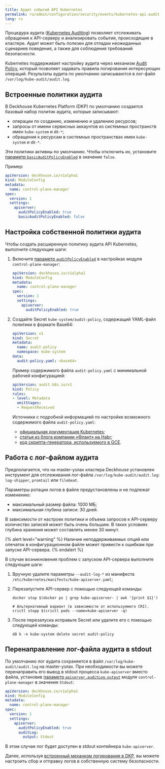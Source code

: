 ```yaml
---
title: Аудит событий API Kubernetes
permalink: ru/admin/configuration/security/events/kubernetes-api-audit.html
lang: ru
---
```


Процедура аудита ([Kubernetes Auditing](https://kubernetes.io/docs/tasks/debug/debug-cluster/audit/))
позволяет отслеживать обращения к API-серверу и анализировать события, происходящие в кластере.
Аудит может быть полезен для отладки неожиданных сценариев поведения, а также для соблюдения требований безопасности.

Kubernetes поддерживает настройку аудита через механизм [Audit Policy](https://kubernetes.io/docs/tasks/debug/debug-cluster/audit/#audit-policy),
который позволяет задавать правила логирования интересующих операций.
Результаты аудита по умолчанию записываются в лог-файл `/var/log/kube-audit/audit.log`.

## Встроенные политики аудита

В Deckhouse Kubernetes Platform (DKP) по умолчанию создается базовый набор политик аудита, которые записывают:

- операции по созданию, изменению и удалению ресурсов;
- запросы от имени сервисных аккаунтов из системных пространств имен `kube-system` и `d8-*`;
- обращения к ресурсам в системных пространствах имен `kube-system` и `d8-*`.

Эти политики активны по умолчанию.
Чтобы отключить их, установите [параметр `basicAuditPolicyEnabled`](/modules/control-plane-manager/configuration.html#parameters-apiserver-basicauditpolicyenabled) в значение `false`.

Пример:

```yaml
apiVersion: deckhouse.io/v1alpha1
kind: ModuleConfig
metadata:
  name: control-plane-manager
spec:
  version: 1
  settings:
    apiserver:
      auditPolicyEnabled: true
      basicAuditPolicyEnabled: false
```

## Настройка собственной политики аудита

Чтобы создать расширенную политику аудита API Kubernetes, выполните следующие шаги:

1. Включите [параметр `auditPolicyEnabled`](/modules/control-plane-manager/configuration.html#parameters-apiserver-auditpolicyenabled) в настройках модуля `control-plane-manager`:

   ```yaml
   apiVersion: deckhouse.io/v1alpha1
   kind: ModuleConfig
   metadata:
     name: control-plane-manager
   spec:
     version: 1
     settings:
       apiserver:
         auditPolicyEnabled: true
   ```

1. Создайте Secret `kube-system/audit-policy`, содержащий YAML-файл политики в формате Base64:

   ```yaml
   apiVersion: v1
   kind: Secret
   metadata:
     name: audit-policy
     namespace: kube-system
   data:
     audit-policy.yaml: <base64>
   ```

   Пример содержимого файла `audit-policy.yaml` с минимальной рабочей конфигурацией:

   ```yaml
   apiVersion: audit.k8s.io/v1
   kind: Policy
   rules:
   - level: Metadata
     omitStages:
     - RequestReceived
   ```

   Источники с подробной информацией по настройке возможного содержимого файла `audit-policy.yaml`:

   - [официальная документация Kubernetes](https://kubernetes.io/docs/tasks/debug/debug-cluster/audit/#audit-policy);
   - [статья из блога компании «Флант» на Habr](https://habr.com/ru/companies/flant/articles/468679/);
   - [код скрипта-генератора, используемого в GCE](https://github.com/kubernetes/kubernetes/blob/0ef45b4fcf7697ea94b96d1a2fe1d9bffb692f3a/cluster/gce/gci/configure-helper.sh#L722-L862).

## Работа с лог-файлом аудита

Предполагается, что на master-узлах кластера Deckhouse установлен инструмент
для отслеживания лог-файла `/var/log/kube-audit/audit.log`: `log-shipper`, `promtail` или `filebeat`.

Параметры ротации логов в файле предустановлены и не подлежат изменению:

- максимальный размер файла: 1000 МБ;
- максимальная глубина записи: 30 дней.

В зависимости от настроек политики и объема запросов к API-серверу количество записей может быть очень большим.
В таких условиях глубина хранения может составлять менее 30 минут.

{% alert level="warning" %}
Наличие неподдерживаемых опций или опечаток в конфигурационном файле может привести к ошибкам при запуске API-сервера.
{% endalert %}

В случае возникновения проблем с запуском API-сервера выполните следующие шаги:

1. Вручную удалите параметры `--audit-log-*` из манифеста `/etc/kubernetes/manifests/kube-apiserver.yaml`;
1. Перезапустите API-сервер с помощью следующей команды:

   ```shell
   docker stop $(docker ps | grep kube-apiserver- | awk '{print $1}')
   
   # Альтернативный вариант (в зависимости от используемого CRI).
   crictl stopp $(crictl pods --name=kube-apiserver -q)
   ```

1. После перезапуска исправьте Secret или удалите его с помощью следующей команды:

   ```shell
   d8 k -n kube-system delete secret audit-policy
   ```

## Перенаправление лог-файла аудита в stdout

По умолчанию лог аудита сохраняется в файл `/var/log/kube-audit/audit.log` на master-узлах.
При необходимости вы можете перенаправить его вывод в stdout процесса `kube-apiserver` вместо файла,
установив [параметр `apiserver.auditLog.output`](/modules/control-plane-manager/configuration.html#parameters-apiserver-auditlog-output) модуля `control-plane-manager` в значение `Stdout`:

```yaml
apiVersion: deckhouse.io/v1alpha1
kind: ModuleConfig
metadata:
  name: control-plane-manager
spec:
  version: 1
  settings:
    apiserver:
      auditPolicyEnabled: true
      auditLog:
        output: Stdout
```

В этом случае лог будет доступен в stdout контейнера `kube-apiserver`.

Далее, используя [встроенный механизм логирования в DKP](../../../logging/delivery.html),
вы можете настроить сбор и отправку логов в собственную систему безопасности.
